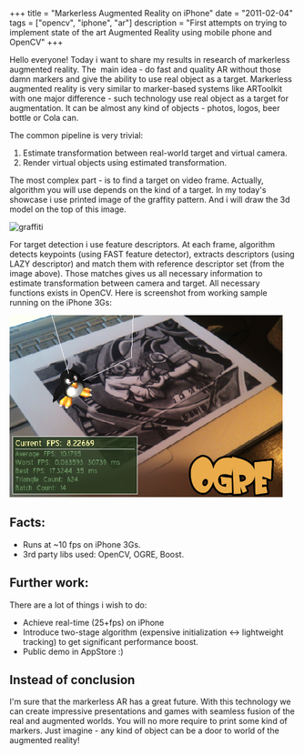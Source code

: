 +++
title = "Markerless Augmented Reality on iPhone"
date = "2011-02-04"
tags =  ["opencv", "iphone", "ar"]
description = "First attempts on trying to implement state of the art Augmented Reality using mobile phone and OpenCV"
+++

Hello everyone! Today i want to share my results in research of markerless augmented reality. The  main idea - do fast and quality AR without those damn markers and give the ability to use real object as a target.  Markerless augmented reality is very similar to marker-based systems like ARToolkit with one major difference - such technology use real object as a target for augmentation. It can be almost any kind of objects - photos, logos, beer bottle or Cola can. 

<span class="more"></span>

The common pipeline is very trivial: 

  1. Estimate transformation between real-world target and virtual camera.
  2. Render virtual objects using estimated transformation.

The most complex part - is to find a target on video frame. Actually, algorithm you will use depends on the kind of a target. In my today's showcase i use printed image of the graffity pattern. And i will draw the 3d model on the top of this image. 

![][1] 

For target detection i use feature descriptors. At each frame, algorithm detects keypoints (using FAST feature detector), extracts descriptors (using LAZY descriptor) and match them with reference descriptor set (from the image above). Those matches gives us all necessary information to estimate transformation between camera and target. All necessary functions exists in OpenCV. Here is screenshot from working sample running on the iPhone 3Gs: 

![Markerless augmented reality][2]

## Facts:

  * Runs at ~10 fps on iPhone 3Gs.
  * 3rd party libs used: OpenCV, OGRE, Boost.

## Further work:

There are a lot of things i wish to do: 

  * Achieve real-time (25+fps) on iPhone
  * Introduce two-stage algorithm (expensive initialization <-> lightweight tracking) to get significant performance boost.
  * Public demo in AppStore :)

## Instead of conclusion

I'm sure that the markerless AR has a great future. With this technology we can create impressive presentations and games with seamless fusion of the real and augmented worlds. You will no more require to print some kind of markers. Just imagine - any kind of object can be a door to world of the augmented reality!

   [1]: graffiti-300x240.png (graffiti)
   [2]: Screenshot-2011.02.04-10.22.36.png (Markerless augmented reality)


